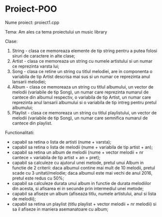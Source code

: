 # Proiect-POO
Nume proiect: proiect1.cpp

Tema: Am ales ca tema proiectului un music library

Clase: 
  1. String - clasa ce memoreaza elemente de tip string pentru a putea folosi siruri de caractere in alte clase;
  2. Artist - clasa ce memoreaza un string cu numele artistului si un numar ce reprezinta varsta lui;
  3. Song - clasa ce retine un string cu titlul melodiei, are in componenta o variabila de tip Artist descrisa mai sus si un numar ce reprezinta anul lansarii melodiei;
  4. Album - clasa ce memoreaza un string cu titlul albumului, un vector de melodii (variabile de tip Song), un numar care reprezinta numarul de cantece din albumul respectiv, o variabila de tip Artist, un numar care reprezinta anul lansarii albumului si o variabila de tip intreg pentru pretul albumului;
  5. Playlist - clasa ce memoreaza un string cu titlul playlistului, un vector de melodii (variabile de tip Song), un numar care semnifica numarul de cantece din playlist.
  
Functionalitati:
- capabil sa retina o lista de artisti (nume + varsta);
- capabil sa retina o lista de melodii (nume + variabila de tip artist + an);
- capabil sa retina un album de melodii (nume + vector melodii + nr cantece + variabila de tip artist + an + pret);
- capabil sa calculeze cu ajutorul unei metode, pretul unui Album in functie de 2 criterii: daca albumul contine mai mult de 10 melodii, pretul scade cu 3 unitati/melodie; daca albumul este mai vechi de anul 2016, pretul este redus cu 50%;
- capabil sa calculeze durata unui album in functie de durata melodiilor din acesta, si afisarea ei in secunde prin intermediul unei metode;
- capabil sa afiseze un album (afiseaza titlu, numele artistului, anul si lista de melodii);
- capabil sa retina un playlist (titlu playlist + vector melodii + nr melodii) si sa il afiseze in maniera asemanatoare cu album;
                 
                 
